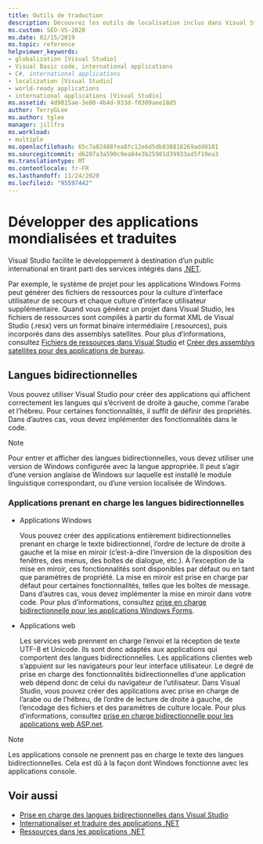 ```yaml
---
title: Outils de traduction
description: Découvrez les outils de localisation inclus dans Visual Studio et comment les utiliser pour créer des applications localisées dans plusieurs langues.
ms.custom: SEO-VS-2020
ms.date: 02/15/2019
ms.topic: reference
helpviewer_keywords:
- globalization [Visual Studio]
- Visual Basic code, international applications
- C#, international applications
- localization [Visual Studio]
- world-ready applications
- international applications [Visual Studio]
ms.assetid: 4d9815ae-3e80-4b4d-933d-f8309aee18d5
author: TerryGLee
ms.author: tglee
manager: jillfra
ms.workload:
- multiple
ms.openlocfilehash: 65c7a82488fea8fc12e6d5db838818269add0181
ms.sourcegitcommit: d6207a3a590c9ea84e3b25981d39933ad5f19ea3
ms.translationtype: MT
ms.contentlocale: fr-FR
ms.lasthandoff: 11/24/2020
ms.locfileid: "95597442"
---
```

# <a name="develop-globalized-and-localized-apps"></a>Développer des applications mondialisées et traduites

Visual Studio facilite le développement à destination d’un public international en tirant parti des services intégrés dans [.NET](/dotnet/standard/globalization-localization/).

Par exemple, le système de projet pour les applications Windows Forms peut générer des fichiers de ressources pour la culture d’interface utilisateur de secours et chaque culture d’interface utilisateur supplémentaire. Quand vous générez un projet dans Visual Studio, les fichiers de ressources sont compilés à partir du format XML de Visual Studio (.resx) vers un format binaire intermédiaire (.resources), puis incorporés dans des assemblys satellites. Pour plus d’informations, consultez [Fichiers de ressources dans Visual Studio](/dotnet/framework/resources/creating-resource-files-for-desktop-apps#VSResFiles) et [Créer des assemblys satellites pour des applications de bureau](/dotnet/framework/resources/creating-satellite-assemblies-for-desktop-apps).

## <a name="bidirectional-languages"></a>Langues bidirectionnelles

Vous pouvez utiliser Visual Studio pour créer des applications qui affichent correctement les langues qui s’écrivent de droite à gauche, comme l’arabe et l’hébreu. Pour certaines fonctionnalités, il suffit de définir des propriétés. Dans d’autres cas, vous devez implémenter des fonctionnalités dans le code.

> [!NOTE]
> Pour entrer et afficher des langues bidirectionnelles, vous devez utiliser une version de Windows configurée avec la langue appropriée. Il peut s’agir d’une version anglaise de Windows sur laquelle est installé le module linguistique correspondant, ou d’une version localisée de Windows.

### <a name="apps-that-support-bidirectional-languages"></a>Applications prenant en charge les langues bidirectionnelles

- Applications Windows

   Vous pouvez créer des applications entièrement bidirectionnelles prenant en charge le texte bidirectionnel, l’ordre de lecture de droite à gauche et la mise en miroir (c’est-à-dire l’inversion de la disposition des fenêtres, des menus, des boîtes de dialogue, etc.). À l’exception de la mise en miroir, ces fonctionnalités sont disponibles par défaut ou en tant que paramètres de propriété. La mise en miroir est prise en charge par défaut pour certaines fonctionnalités, telles que les boîtes de message. Dans d’autres cas, vous devez implémenter la mise en miroir dans votre code. Pour plus d’informations, consultez [prise en charge bidirectionnelle pour les applications Windows Forms](/dotnet/framework/winforms/advanced/bi-directional-support-for-windows-forms-applications).

- Applications web

   Les services web prennent en charge l’envoi et la réception de texte UTF-8 et Unicode. Ils sont donc adaptés aux applications qui comportent des langues bidirectionnelles. Les applications clientes web s’appuient sur les navigateurs pour leur interface utilisateur. Le degré de prise en charge des fonctionnalités bidirectionnelles d’une application web dépend donc de celui du navigateur de l’utilisateur. Dans Visual Studio, vous pouvez créer des applications avec prise en charge de l’arabe ou de l’hébreu, de l’ordre de lecture de droite à gauche, de l’encodage des fichiers et des paramètres de culture locale. Pour plus d’informations, consultez [prise en charge bidirectionnelle pour les applications web ASP.net](/previous-versions/6eedwbtt(v=vs.140)).

> [!NOTE]
> Les applications console ne prennent pas en charge le texte des langues bidirectionnelles. Cela est dû à la façon dont Windows fonctionne avec les applications console.

## <a name="see-also"></a>Voir aussi

- [Prise en charge des langues bidirectionnelles dans Visual Studio](use-bidirectional-languages.md)
- [Internationaliser et traduire des applications .NET](/dotnet/standard/globalization-localization/)
- [Ressources dans les applications .NET](/dotnet/framework/resources/)